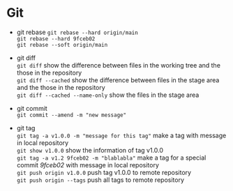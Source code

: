 



# Git

+ git rebase
  `git rebase --hard origin/main`  
  `git rebase --hard 9fceb02`  
  `git rebase --soft origin/main`  

+ git diff  
  `git diff` show the difference between files in the working tree and the those in the repository  
  `git diff --cached` show the difference between files in the stage area and the those in the repository  
  `git diff --cached --name-only` show the files in the stage area  

+ git commit  
  `git commit --amend -m "new message"` 

+ git tag  
  `git tag -a v1.0.0 -m "message for this tag"` make a tag with message in local repository  
  `git show v1.0.0` show the information of tag v1.0.0  
  `git tag -a v1.2 9fceb02 -m "blablabla"` make a tag for a special commit *9fceb02* with message in local repository  
  `git push origin v1.0.0` push tag v1.0.0 to remote repository  
  `git push origin --tags` push all tags to remote repository  
